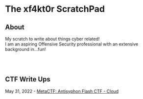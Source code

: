 # **The xf4kt0r ScratchPad**

## **About**
My scratch to write about things cyber related! \
I am an aspiring Offensive Security professional with an extensive background in...fun! 

<br />
<br />

## **CTF Write Ups**
May 31, 2022 - [MetaCTF: Antisyphon Flash CTF - Cloud](/CTFs/MetaCTF_2022/Antisyhon%20Flash%20CTF%20Cloud "Title")

